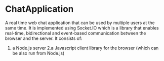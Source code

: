 # ChatApplication
A real time web chat application that can be used by multiple users at the same time. 
It is implemented using Socket.IO which is a library that enables real-time, bidirectional and event-based communication between the browser and the server.
It consists of:
1. a Node.js server
2.a Javascript client library for the browser (which can be also run from Node.js)
